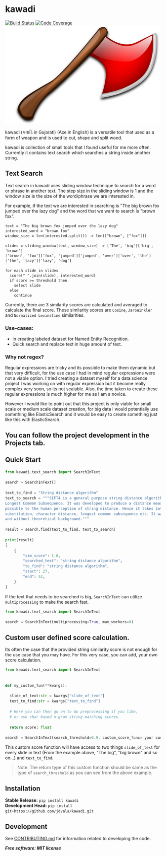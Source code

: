 # kawadi

[![Build Status](https://github.com/jdvala/kawadi/workflows/Build%20main/badge.svg)](https://github.com/jdvala/kawadi/actions)
[![Code Coverage](https://codecov.io/gh/jdvala/kawadi/branch/main/graph/badge.svg)](https://codecov.io/gh/jdvala/kawadi)
![kawadi](https://raw.githubusercontent.com/jdvala/kawadi/main/kawadi.png)


kawadi (કવાડિ in Gujarati) (Axe in English) is a versatile tool that used as a form of weapon and is used to cut, shape and split wood.


kawadi is collection of small tools that I found useful for me more often. Currently it contains text search which searches a string inside another string.

## Text Search
Text search in kawadi uses sliding window technique to search for a word or phrase in another text. The step size in the sliding window is 1 and the window size is the size of the word/phrase we are interested in.

For example, if the text we are interested in searching is "The big brown fox jumped over the lazy dog" and the word that we want to search is "brown fox".

```
text = "The big brown fox jumped over the lazy dog"
interested_word = "brown fox"
window_size = len(interested.split()) -> len(["brown", ["fox"]])

slides = sliding_window(text, window_size) -> ['The', 'big']['big', 'brown']
['brown', 'fox']['fox', 'jumped']['jumped', 'over']['over', 'the']['the', 'lazy']['lazy', 'dog']

for each slide in slides
  score(" ".join(slide), interested_word)
  if score >= threshold then
    select slide
  else
    continue
```

Currently, there are 3 similarity scores are calculated and averaged to calculate the final score. These similarity scores are `Cosine`, `JaroWinkler` and `Normalized Levinstine` similarities.

### Use-cases:
* In creating labeled dataset for Named Entity Recognition.
* Quick search and replace text in huge amount of text.

### Why not regex?
Regular expressions are tricky and its possible to make them dynamic but that very difficult, for the use case I had in mind regular expressions were not a viable option. I tried creating a dataset myself for a data science project I was working on with regular expression but it become really complex very soon, so its not scalable. Also, the time taken to create these regular expressions is much higher for me as I am a novice.

However I would like to point out that this project is only viable for small scale or medium scale dataset creation, for big data I would potentially use something like ElasticSearch and it would be easy to create something just like this with ElasticSearch.


You can follow the project development in the Projects tab.
---

## Quick Start
```python
from kawadi.text_search import SearchInText

search = SearchInText()

text_to_find = "String distance algorithm"
text_to_search = """SIFT4 is a general purpose string distance algorithm inspired by JaroWinkler and
Longest Common Subsequence. It was developed to produce a distance measure that matches as close as
possible to the human perception of string distance. Hence it takes into account elements like character
substitution, character distance, longest common subsequence etc. It was developed using experimental testing,
and without theoretical background."""

result = search.find(text_to_find, text_to_search)

print(result)
[
    {
        "sim_score": 1.0,
        "searched_text": "string distance algorithm",
        "to_find": "string distance algorithm",
        "start": 27,
        "end": 52,
    }
]
```

If the text that needs to be searched is big, `SearchInText` can utilize `multiprocessing` to make the search fast.

```py
from kawadi.text_search import SearchInText

search = SearchInText(multiprocessing=True, max_workers=8)
```

## Custom user defined score calculation.
Its often the case that the provided string similarity score is not enough for the use case that you may have. For this very case, you can add, your own score calculation.

```py
from kawadi.text_search import SearchInText


def my_custom_fun(**kwargs):

  slide_of_text:str = kwargs["slide_of_text"]
  text_to_find:str = kwargs["text_to_find"]

  # Here you can then go on to do preprocessing if you like,
  # or use char based n-gram string matching scores.

  return score: float

search = SearchInText(search_threshold=0.9, custom_score_func= your custom func)
```
This custom score function will have access to two things `slide_of_text` for every slide in text (From the example above, "The big", "big brown" and so on...) and `text_to_find`.

> Note: The return type of this custom function should be same as the type of `search_threshold` as you can see from the above example.

## Installation
**Stable Release:** `pip install kawadi`<br>
**Development Head:** `pip install git+https://github.com/jdvala/kawadi.git`


## Development
See [CONTRIBUTING.md](CONTRIBUTING.md) for information related to developing the code.


***Free software: MIT license***

